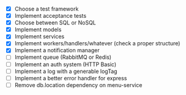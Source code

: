 - [x] Choose a test framework
- [x] Implement acceptance tests
- [x] Choose between SQL or NoSQL
- [x] Implement models
- [x] Implement services
- [x] Implement workers/handlers/whatever (check a proper structure)
- [x] Implement a notification manager
- [ ] Implement queue (RabbitMQ or Redis)
- [ ] Implement an auth system (HTTP Basic)
- [ ] Implement a log with a generable logTag
- [ ] Implement a better error handler for express
- [ ] Remove db.location dependency on menu-service
